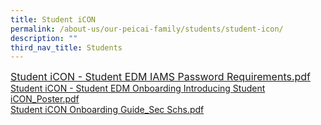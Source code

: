 ```yaml
---
title: Student iCON
permalink: /about-us/our-peicai-family/students/student-icon/
description: ""
third_nav_title: Students
---
```

<p><a href="/files/Student%20iCON%20-%20Student%20EDM%20IAMS%20Password%20Requirements.pdf"><font size="3">Student iCON - Student EDM IAMS Password Requirements.pdf</a></font><br /><a href="/files/Student%20iCON%20-%20Student%20EDM%20Onboarding%20%20Introducing%20Student%20iCON_Poster.pdf">Student iCON - Student EDM Onboarding Introducing Student iCON_Poster.pdf</a><br /><a href="/files/Student%20iCON%20Onboarding%20Guide_Sec%20Schs.pdf">Student iCON Onboarding Guide_Sec Schs.pdf</a></font></p>
